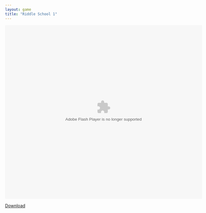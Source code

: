 ```yaml
---
layout: game
title: "Riddle School 1"
---
```

<div class="row justify-content-md-center">
    <div class="col">
        <object width="100" height="100">
            <embed src="Riddle_School.swf" flashvars="" base="" quality="high" allowscriptaccess="always" allowfullscreen="true" bgcolor="" wmode="window" width="650" height="575" type="application/x-shockwave-flash" pluginspage="http://www.macromedia.com/go/getflashplayer">
        </object>
    </div>
</div>

<a href="Riddle_School.swf" download class="btn btn-outline-dark">Download</a>
